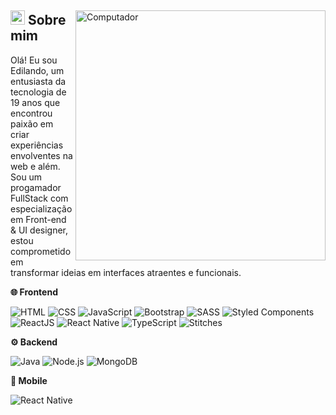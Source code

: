 <div>
  <img
    src="https://raw.githubusercontent.com/MicaelliMedeiros/micaellimedeiros/master/image/computer-illustration.png" 
    width="400px"
    align="right"
    alt="Computador"
  >
  <div>
    <h2>
      <span><img src="https://imgur.com/YBRZguG.gif" width="23px" height="23px"></span>
      Sobre mim
    </h2>
    <p align="left">
      Olá! Eu sou Edilando, um entusiasta da tecnologia de 19 anos que encontrou paixão em criar experiências envolventes na web e além. Sou um progamador FullStack com especialização em Front-end & UI designer, estou comprometido em transformar ideias em interfaces atraentes e funcionais.
    </p>
    <div>
    <p align="left">
      <strong>🌐 Frontend</strong>
    </p>
    <p align="left">
      <img src="https://img.shields.io/badge/-HTML-05122A?style=for-the-badge&logo=html5" alt="HTML">
      <img src="https://img.shields.io/badge/-CSS-05122A?style=for-the-badge&logo=CSS3&logoColor=1572B6" alt="CSS">
      <img src="https://img.shields.io/badge/-JavaScript-05122A?style=for-the-badge&logo=javascript" alt="JavaScript">
      <img src="https://img.shields.io/badge/-bootstrap-05122A?style=for-the-badge&logo=bootstrap" alt="Bootstrap">
      <img src="https://img.shields.io/badge/-sass-05122A?style=for-the-badge&logo=sass&logoColor=CC6699" alt="SASS">
      <img src="https://img.shields.io/badge/-styledcomponents-05122A?style=for-the-badge&logo=styledcomponents&logoColor=CC6699" alt="Styled Components">
      <img src="https://img.shields.io/badge/-reactjs-05122A?style=for-the-badge&logo=react&logoColor=2F6DB9" alt="ReactJS">
      <img src="https://img.shields.io/badge/-reactnative-05122A?style=for-the-badge&logo=react&logoColor=ffffff" alt="React Native">
      <img src="https://img.shields.io/badge/-typescript-05122A?style=for-the-badge&logo=typescript&logoColor=2F6DB9" alt="TypeScript">
      <img src="https://img.shields.io/badge/-stitches-05122A?style=for-the-badge&logo=stitches&logoColor=2F6DB9" alt="Stitches">
    </p>
  </div>
</div>
</div>

<div>
  <p align="left">
    <strong>⚙️ Backend</strong>
  </p>
  <p align="left">
    <img src="https://img.shields.io/badge/-Java-05122A?style=for-the-badge&logo=java&logoColor=white" alt="Java">
    <img src="https://img.shields.io/badge/-nodejs-05122A?style=for-the-badge&logo=nodedotjs" alt="Node.js">
    <img src="https://img.shields.io/badge/-mongodb-05122A?style=for-the-badge&logo=mongodb" alt="MongoDB">
  </p>
  
  <p align="left">
    <strong>📱 Mobile</strong>
  </p>
  <p align="left">
    <img src="https://img.shields.io/badge/-reactnative-05122A?style=for-the-badge&logo=react&logoColor=ffffff" alt="React Native">
  </p>
</div>
